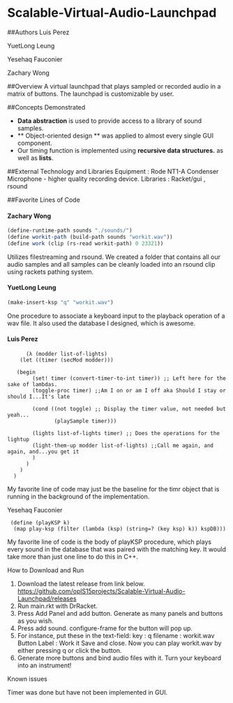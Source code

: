 # Scalable-Virtual-Audio-Launchpad

##Authors
Luis Perez

YuetLong Leung

Yesehaq Fauconier

Zachary Wong

##Overview
A virtual launchpad that plays sampled or recorded audio in a matrix of buttons.
The launchpad is customizable by user.

##Concepts Demonstrated

* **Data abstraction** is used to provide access to a library of sound samples.
* ** Object-oriented design ** was applied to almost every single GUI component.
* Our timing function is implemented using  **recursive data structures.** as well as **lists**.

##External Technology and Libraries
Equipment : Rode NT1-A Condenser Microphone - higher quality recording device.
Libraries : Racket/gui , rsound

##Favorite Lines of Code
#### Zachary Wong
```scheme
(define-runtime-path sounds "./sounds/")
(define workit-path (build-path sounds "workit.wav"))
(define work (clip (rs-read workit-path) 0 23321))
```
Utilizes filestreaming and rsound.  We created a folder that contains all our audio samples and all samples can be cleanly loaded into an rsound clip using rackets pathing system.

#### YuetLong Leung
```scheme
(make-insert-ksp "q" "workit.wav")
```
One procedure to associate a keyboard input to the playback operation of a wav file.
It also used the database I designed, which is awesome.

#### Luis Perez
 ```
       (λ (modder list-of-lights)
     (let ((timer (secMod modder))) 
  
    (begin  
         (set! timer (convert-timer-to-int timer)) ;; Left here for the sake of lambdas.
         (toggle-proc timer) ;;Am I on or am I off aka Should I stay or should I...It's late
   
         (cond ((not toggle) ;; Display the timer value, not needed but yeah...
                (playSample timer)))
         
         (lights list-of-lights timer) ;; Does the operations for the lightup
         (light-them-up modder list-of-lights) ;;Call me again, and again, and...you get it
         )
       )
     )
   )
   ```
 My favorite line of code may just be the baseline for the timr object that is running in the background of the implementation.

Yesehaq Fauconier
```
 (define (playKSP k)
  (map play-ksp (filter (lambda (ksp) (string=? (key ksp) k)) kspDB)))
```
My favorite line of code is the body of playKSP procedure, which plays every sound in the database that was paired with the matching key. It would take more than just one line to do this in C++.
   
   
How to Download and Run

1. Download the latest release from link below.
 https://github.com/oplS15projects/Scalable-Virtual-Audio-Launchpad/releases
2. Run main.rkt with DrRacket.
3. Press Add Panel and add button. Generate as many panels and buttons as you wish.
4. Press add sound. configure-frame for the button will pop up.
5. For instance, put these in the text-field:
             key : q 
             filename : workit.wav
             Button Label : Work it
   Save and close.
   Now you can play workit.wav by either pressing q or click the button.
6. Generate more buttons and bind audio files with it. Turn your keyboard into an instrument!


Known issues

 Timer was done but have not been implemented in GUI.
